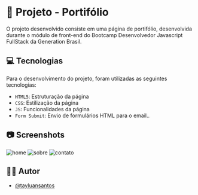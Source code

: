 # 📄 Projeto - Portifólio

O projeto desenvolvido consiste em uma página de portifólio, desenvolvida durante o módulo de front-end do Bootcamp Desenvolvedor Javascript FullStack da Generation Brasil.

## 💻 Tecnologias

Para o desenvolvimento do projeto, foram utilizadas as seguintes tecnologias:
- ```HTML5```: Estruturação da página
- ```CSS```: Estilização da página
- ```JS```: Funcionalidades da página
- ```Form Submit```: Envio de formulários HTML para o email..
  
## 📷 Screenshots

![home](https://github.com/user-attachments/assets/b4318967-ff5d-4753-9a9e-56659a164026)
![sobre](https://github.com/user-attachments/assets/cf48e373-ebb2-43e6-bfb2-da4828edce0f)
![contato](https://github.com/user-attachments/assets/95398524-f2b8-4bcb-9904-fbaf20d9fa46)

## 🙍‍♂️ Autor
- [@tayluansantos](https://github.com/TayluanSantos)
